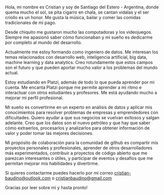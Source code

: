 Hola, mi nombre es Cristian y soy de Santiago del Estero - Argentina, donde quema mucho el sol, se pita cigarro en chala, se cantan vidalas y el ser criollo es un honor. Me gusta la música, bailar y comer las comidas tradicionales de mi pago.

Desde chiquito me gustaron mucho las computadoras y los videojuegos. Siempre me apasionó saber cómo funcionaban y mi sueño es dedicarme por completo al mundo del desarrollo.

Actualmente me estoy formando como ingeniero de datos. Me interesan los temas relacionados con desarrollo web, inteligencia artificial, big data, machine learning y data analytics. Creo rotundamente que estos campos son el futuro y que pueden aportar mucho valor a los problemas del mundo actual.

Estoy estudiando en Platzi, además de todo lo que pueda aprender por mi cuenta. Me encanta Platzi porque me permite aprender a mi ritmo e interactuar con otros estudiantes y profesores. Me está ayudando mucho a mejorar mi perfil profesional.

Mi sueño es convertirme en un experto en análisis de datos y aplicar mis conocimientos para resolver problemas de empresas y emprendedores con dificultades. Quiero ayudar a que sus negocios se vuelvan exitosos y salgan adelante. Creo que los datos son el nuevo petróleo y que hay que saber cómo extraerlos, procesarlos y analizarlos para obtener información de valor y poder tomar las mejores decisiones.

Mi propósito de colaboración para la comunidad de github es compartir mis proyectos personales y profesionales, aprender de otros desarrolladores más experimentados, contribuir a proyectos de código abierto que me parezcan interesantes o útiles, y participar de eventos y desafíos que me permitan mejorar mis habilidades y divertirme.

Si quieres contactarme puedes hacerlo por mi correo cristian-baudino@outlook.com o cristianbaudino@gmail.com

Gracias por leer sobre mi y hasta pronto!
